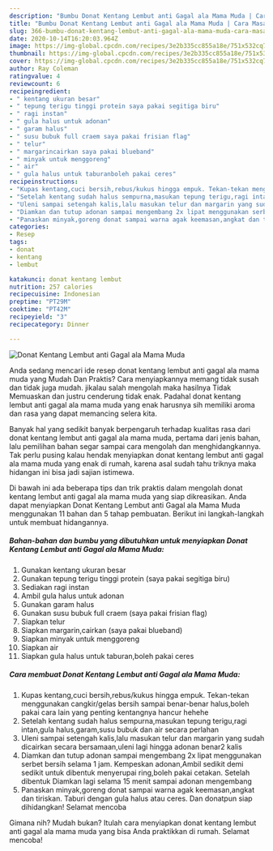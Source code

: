 ```yaml
---
description: "Bumbu Donat Kentang Lembut anti Gagal ala Mama Muda | Cara Masak Donat Kentang Lembut anti Gagal ala Mama Muda Yang Bisa Manjain Lidah"
title: "Bumbu Donat Kentang Lembut anti Gagal ala Mama Muda | Cara Masak Donat Kentang Lembut anti Gagal ala Mama Muda Yang Bisa Manjain Lidah"
slug: 366-bumbu-donat-kentang-lembut-anti-gagal-ala-mama-muda-cara-masak-donat-kentang-lembut-anti-gagal-ala-mama-muda-yang-bisa-manjain-lidah
date: 2020-10-14T16:20:03.964Z
image: https://img-global.cpcdn.com/recipes/3e2b335cc855a18e/751x532cq70/donat-kentang-lembut-anti-gagal-ala-mama-muda-foto-resep-utama.jpg
thumbnail: https://img-global.cpcdn.com/recipes/3e2b335cc855a18e/751x532cq70/donat-kentang-lembut-anti-gagal-ala-mama-muda-foto-resep-utama.jpg
cover: https://img-global.cpcdn.com/recipes/3e2b335cc855a18e/751x532cq70/donat-kentang-lembut-anti-gagal-ala-mama-muda-foto-resep-utama.jpg
author: Ray Coleman
ratingvalue: 4
reviewcount: 6
recipeingredient:
- " kentang ukuran besar"
- " tepung terigu tinggi protein saya pakai segitiga biru"
- " ragi instan"
- " gula halus untuk adonan"
- " garam halus"
- " susu bubuk full craem saya pakai frisian flag"
- " telur"
- " margarincairkan saya pakai blueband"
- " minyak untuk menggoreng"
- " air"
- " gula halus untuk taburanboleh pakai ceres"
recipeinstructions:
- "Kupas kentang,cuci bersih,rebus/kukus hingga empuk. Tekan-tekan menggunakan cangkir/gelas bersih sampai benar-benar halus,boleh pakai cara lain yang penting kentangnya hancur hehehe"
- "Setelah kentang sudah halus sempurna,masukan tepung terigu,ragi intan,gula halus,garam,susu bubuk dan air secara perlahan"
- "Uleni sampai setengah kalis,lalu masukan telur dan margarin yang sudah dicairkan secara bersamaan,uleni lagi hingga adonan benar2 kalis"
- "Diamkan dan tutup adonan sampai mengembang 2x lipat menggunakan serbet bersih selama 1 jam. Kempeskan adonan,Ambil sedikit demi sedikit untuk dibentuk menyerupai ring,boleh pakai cetakan. Setelah dibentuk Diamkan lagi selama 15 menit sampai adonan mengembang"
- "Panaskan minyak,goreng donat sampai warna agak keemasan,angkat dan tiriskan. Taburi dengan gula halus atau ceres. Dan donatpun siap dihidangkan! Selamat mencoba"
categories:
- Resep
tags:
- donat
- kentang
- lembut

katakunci: donat kentang lembut 
nutrition: 257 calories
recipecuisine: Indonesian
preptime: "PT29M"
cooktime: "PT42M"
recipeyield: "3"
recipecategory: Dinner

---
```



![Donat Kentang Lembut anti Gagal ala Mama Muda](https://img-global.cpcdn.com/recipes/3e2b335cc855a18e/751x532cq70/donat-kentang-lembut-anti-gagal-ala-mama-muda-foto-resep-utama.jpg)

Anda sedang mencari ide resep donat kentang lembut anti gagal ala mama muda yang Mudah Dan Praktis? Cara menyiapkannya memang tidak susah dan tidak juga mudah. jikalau salah mengolah maka hasilnya Tidak Memuaskan dan justru cenderung tidak enak. Padahal donat kentang lembut anti gagal ala mama muda yang enak harusnya sih memiliki aroma dan rasa yang dapat memancing selera kita.



Banyak hal yang sedikit banyak berpengaruh terhadap kualitas rasa dari donat kentang lembut anti gagal ala mama muda, pertama dari jenis bahan, lalu pemilihan bahan segar sampai cara mengolah dan menghidangkannya. Tak perlu pusing kalau hendak menyiapkan donat kentang lembut anti gagal ala mama muda yang enak di rumah, karena asal sudah tahu triknya maka hidangan ini bisa jadi sajian istimewa.


Di bawah ini ada beberapa tips dan trik praktis dalam mengolah donat kentang lembut anti gagal ala mama muda yang siap dikreasikan. Anda dapat menyiapkan Donat Kentang Lembut anti Gagal ala Mama Muda menggunakan 11 bahan dan 5 tahap pembuatan. Berikut ini langkah-langkah untuk membuat hidangannya.

<!--inarticleads1-->

##### Bahan-bahan dan bumbu yang dibutuhkan untuk menyiapkan Donat Kentang Lembut anti Gagal ala Mama Muda:

1. Gunakan  kentang ukuran besar
1. Gunakan  tepung terigu tinggi protein (saya pakai segitiga biru)
1. Sediakan  ragi instan
1. Ambil  gula halus untuk adonan
1. Gunakan  garam halus
1. Gunakan  susu bubuk full craem (saya pakai frisian flag)
1. Siapkan  telur
1. Siapkan  margarin,cairkan (saya pakai blueband)
1. Siapkan  minyak untuk menggoreng
1. Siapkan  air
1. Siapkan  gula halus untuk taburan,boleh pakai ceres




<!--inarticleads2-->

##### Cara membuat Donat Kentang Lembut anti Gagal ala Mama Muda:

1. Kupas kentang,cuci bersih,rebus/kukus hingga empuk. Tekan-tekan menggunakan cangkir/gelas bersih sampai benar-benar halus,boleh pakai cara lain yang penting kentangnya hancur hehehe
1. Setelah kentang sudah halus sempurna,masukan tepung terigu,ragi intan,gula halus,garam,susu bubuk dan air secara perlahan
1. Uleni sampai setengah kalis,lalu masukan telur dan margarin yang sudah dicairkan secara bersamaan,uleni lagi hingga adonan benar2 kalis
1. Diamkan dan tutup adonan sampai mengembang 2x lipat menggunakan serbet bersih selama 1 jam. Kempeskan adonan,Ambil sedikit demi sedikit untuk dibentuk menyerupai ring,boleh pakai cetakan. Setelah dibentuk Diamkan lagi selama 15 menit sampai adonan mengembang
1. Panaskan minyak,goreng donat sampai warna agak keemasan,angkat dan tiriskan. Taburi dengan gula halus atau ceres. Dan donatpun siap dihidangkan! Selamat mencoba




Gimana nih? Mudah bukan? Itulah cara menyiapkan donat kentang lembut anti gagal ala mama muda yang bisa Anda praktikkan di rumah. Selamat mencoba!
